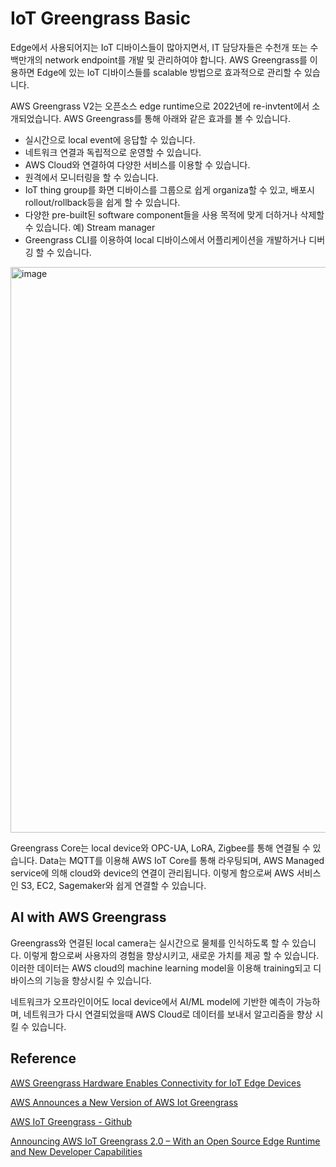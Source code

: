 # IoT Greengrass Basic

Edge에서 사용되어지는 IoT 디바이스들이 많아지면서, IT 담당자들은 수천개 또는 수백만개의 network endpoint를 개발 및 관리하여야 합니다. AWS Greengrass를 이용하면 Edge에 있는 IoT 디바이스들를 scalable 방법으로 효과적으로 관리할 수 있습니다. 

AWS Greengrass V2는 오픈소스 edge runtime으로 2022년에 re-invtent에서 소개되었습니다. AWS Greengrass를 통해 아래와 같은 효과를 볼 수 있습니다.
- 실시간으로 local event에 응답할 수 있습니다. 
- 네트워크 연결과 독립적으로 운영할 수 있습니다.
- AWS Cloud와 연결하여 다양한 서비스를 이용할 수 있습니다.
- 원격에서 모니터링을 할 수 있습니다. 
- IoT thing group를 화면 디바이스를 그룹으로 쉽게 organiza할 수 있고, 배포시 rollout/rollback등을 쉽게 할 수 있습니다. 
- 다양한 pre-built된 software component들을 사용 목적에 맞게 더하거나 삭제할 수 있습니다. 예) Stream manager
- Greengrass CLI를 이용하여 local 디바이스에서 어플리케이션을 개발하거나 디버깅 할 수 있습니다. 

<img width="905" alt="image" src="https://user-images.githubusercontent.com/52392004/182485948-796b6423-8cff-4e91-a89b-2aec21be86e5.png">

Greengrass Core는 local device와 OPC-UA, LoRA, Zigbee를 통해 연결될 수 있습니다. Data는 MQTT를 이용해 AWS IoT Core를 통해 라우팅되며, AWS Managed service에 의해 cloud와 device의 연결이 관리됩니다. 이렇게 함으로써 AWS 서비스인 S3, EC2, Sagemaker와 쉽게 연결할 수 있습니다. 

## AI with AWS Greengrass

Greengrass와 연결된 local camera는 실시간으로 물체를 인식하도록 할 수 있습니다. 이렇게 함으로써 사용자의 경험을 향상시키고, 새로운 가치를 제공 할 수 있습니다. 이러한 데이터는 AWS cloud의 machine learning model을 이용해 training되고 디바이스의 기능을 향상시킬 수 있습니다. 

네트워크가 오프라인이어도 local device에서 AI/ML model에 기반한 예측이 가능하며, 네트워크가 다시 연결되었을때 AWS Cloud로 데이터를 보내서 알고리즘을 향상 시킬 수 있습니다. 

## Reference

[AWS Greengrass Hardware Enables Connectivity for IoT Edge Devices](https://www.onlogic.com/company/io-hub/iot-edge-devices/amp/)

[AWS Announces a New Version of AWS Iot Greengrass](https://www.infoq.com/news/2020/12/aws-iot-greengrass-2-0/)

[AWS IoT Greengrass - Github](https://github.com/aws-greengrass)

[Announcing AWS IoT Greengrass 2.0 – With an Open Source Edge Runtime and New Developer Capabilities](https://www.stackovercloud.com/2020/12/15/announcing-aws-iot-greengrass-2-0-with-an-open-source-edge-runtime-and-new-developer-capabilities/)
